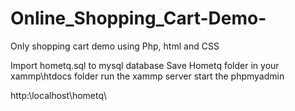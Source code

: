 # Online_Shopping_Cart-Demo-
Only shopping cart demo using Php, html and CSS

Import hometq.sql to mysql database
Save Hometq folder in your xammp\htdocs folder 
run the xammp server
start the phpmyadmin
 
 
 http:\localhost\hometq\
 
